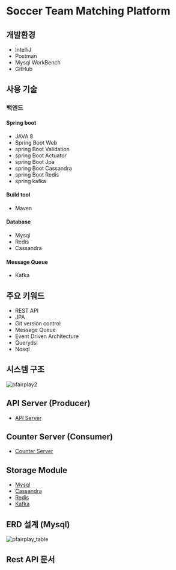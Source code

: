 # Soccer Team Matching Platform

## 개발환경
* IntelliJ
* Postman
* Mysql WorkBench
* GitHub

## 사용 기술
### 백엔드
#### Spring boot
* JAVA 8
* Spring Boot Web
* spring Boot Validation
* spring Boot Actuator
* spring Boot Jpa
* spring Boot Cassandra
* spring Boot Redis
* spring kafka

#### Build tool
* Maven

#### Database
* Mysql
* Redis
* Cassandra

#### Message Queue
* Kafka

## 주요 키워드
* REST API
* JPA
* Git version control
* Message Queue
* Event Driven Architecture
* Querydsl
* Nosql

## 시스템 구조
![pfairplay2](https://user-images.githubusercontent.com/59459120/131499786-4511f04a-0973-4f64-8516-d1ccf24ac566.png)

##  API Server (Producer)
* [API Server](https://github.com/dgryoo/pfairplayService/tree/main/app/api-server)

##  Counter Server (Consumer)
* [Counter Server](https://github.com/dgryoo/pfairplayService/tree/main/app/counter-server)

##  Storage Module
* [Mysql](https://github.com/dgryoo/pfairplayService/tree/main/storage/mysql)
* [Cassandra](https://github.com/dgryoo/pfairplayService/tree/main/storage/cassandra)
* [Redis](https://github.com/dgryoo/pfairplayService/tree/main/storage/redis)
* [Kafka](https://github.com/dgryoo/pfairplayService/tree/main/storage/kafka)

## ERD 설계 (Mysql)
![pfairplay_table](https://user-images.githubusercontent.com/59459120/131504636-0e86a080-8933-4915-b902-b342d1c3fe99.png)

## Rest API 문서

